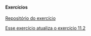 #### Exercícios

[Repositório do exercício](https://github.com/tryber/exercise-pokedex-state)

[Esse exercício atualiza o exercício 11.2](https://github.com/Marcuscps19/trybe_exercises/tree/main/2_desenvolvimento_web/Bloco11/11.2/my-pokedex)
